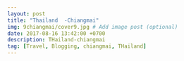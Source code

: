 ```yaml
---
layout: post
title: "Thailand  -Chiangmai"
img: 9chiangmai/cover9.jpg # Add image post (optional)
date: 2017-08-16 13:42:00 +0700
description: THailand-chiangmai
tag: [Travel, Blogging, chiangmai, THailand]
---
```

